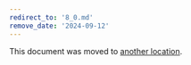 ```yaml
---
redirect_to: '8_0.md'
remove_date: '2024-09-12'
---
```


This document was moved to [another location](8_0.md).

<!-- This redirect file can be deleted after <2024-09-12>. -->
<!-- Redirects that point to other docs in the same project expire in three months. -->
<!-- Redirects that point to docs in a different project or site (for example, link is not relative and starts with `https:`) expire in one year. -->
<!-- Before deletion, see: https://docs.gitlab.com/ee/development/documentation/redirects.html -->
